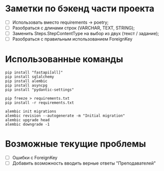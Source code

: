 # Заметки по бэкенд части проекта
- [ ] Использовать вместо requirements -> poetry;
- [ ] Разобраться с длинами строк (VARCHAR, TEXT, STRING);
- [ ] Заменить Steps.StepContentType на выбор из двух (текст / задание);
- [ ] Разобраться с правильным использованием ForeignKey

# Использованные команды
`pip install "fastapi[all]"`\
`pip install sqlalchemy`\
`pip install alembic`\
`pip install asyncpg`\
`pip install "pydantic-settings"`

`pip freeze > requirements.txt`\
`pip install -r requirements.txt`

`alembic init migrations`\
`alembic revision --autogenerate -m "Initial migration"`\
`alembic upgrade head`\
`alembic downgrade -1`

# Возможные текущие проблемы
- [ ] Ошибки с ForeignKey
- [ ] Добавить возможность вводить верные ответы "Преподавателей"